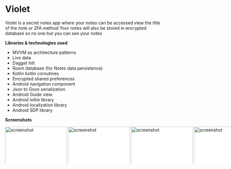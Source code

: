 # Violet
Violet is a secret notes app where your notes can be accessed view the title of the note or 2FA method Your notes will also be stored in encrypted database so no one but you can see your notes 

**Libraries & technologies used**

* MVVM as architecture patterns
* Live data
* Dagget hilt
* Room database (for Notes data persistence)
* Kotlin kotlin coroutines 
* Encrypted shared preferences 
* Android navigation component
* Json to Gson serialization
* Android Guide view
* Android lottie library
* Android localization library
* Android SDP library

**Screenshots**

<div style="width:830px; background-color:white; height:120px; overflow:auto;">
		<div style="width: 2000px; height: 90px;">
      <img src="https://user-images.githubusercontent.com/49305252/137568311-dbed4005-ff3e-4702-b0f2-153b76528473.png" alt="screenshot" width="200"/>
      <img src="https://user-images.githubusercontent.com/49305252/137568307-70317091-2b05-454a-b8c9-77bfda07d9a7.gif" alt="screenshot" width="200"/>
      <img src="https://user-images.githubusercontent.com/49305252/137568305-8e2404fa-98b0-4c61-9638-918d8747fe56.gif" alt="screenshot" width="200"/>
      <img src="https://user-images.githubusercontent.com/49305252/137568310-e2f02989-f88f-4d21-9b16-fa7d08e7ec9a.gif" alt="screenshot" width="200"/>
      <img src="https://user-images.githubusercontent.com/49305252/137568313-81b4c155-7244-44b7-98d9-87baa1c6041c.png" alt="screenshot" width="200"/>
      <img src="https://user-images.githubusercontent.com/49305252/137568314-501cb0ea-1bf8-45e5-88e4-2089e74e8188.gif" alt="screenshot" width="200"/>
      <img src="https://user-images.githubusercontent.com/49305252/137568315-8a25ccd9-9202-4188-bb41-d6d7e43ab0f9.png" alt="screenshot" width="200"/>
		</div>
</div>
